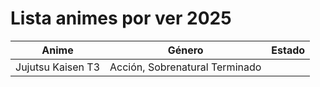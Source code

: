 #  Lista animes por ver  2025

| Anime                          | Género             | Estado              |
|-------------------------------|--------------------|---------------------|
| Jujutsu Kaisen T3             | Acción, Sobrenatural Terminado
